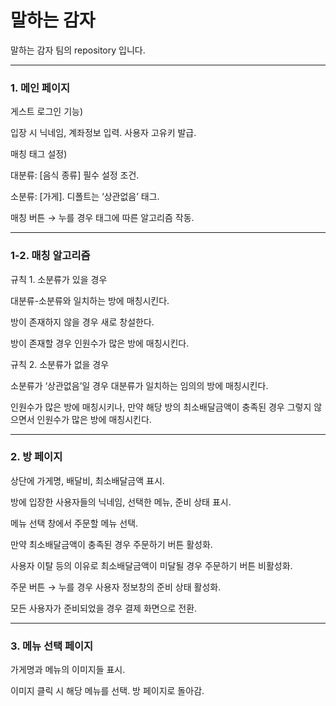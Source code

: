 # 말하는 감자
말하는 감자 팀의 repository 입니다. 

---
### 1. 메인 페이지
게스트 로그인 기능)

입장 시 닉네임, 계좌정보 입력. 사용자 고유키 발급.

매칭 태그 설정)

대분류: [음식 종류] 필수 설정 조건.

소분류: [가게]. 디폴트는 ‘상관없음’ 태그.

매칭 버튼 → 누를 경우 태그에 따른 알고리즘 작동.

---
### 1-2. 매칭 알고리즘
규칙 1. 소분류가 있을 경우

대분류-소분류와 일치하는 방에 매칭시킨다.

방이 존재하지 않을 경우 새로 창설한다.

방이 존재할 경우 인원수가 많은 방에 매칭시킨다.

규칙 2. 소분류가 없을 경우

소분류가 ‘상관없음’일 경우 대분류가 일치하는 임의의 방에 매칭시킨다.

인원수가 많은 방에 매칭시키나, 만약 해당 방의 최소배달금액이 충족된 경우 그렇지 않으면서 인원수가 많은 방에 매칭시킨다.

---
### 2. 방 페이지
상단에 가게명, 배달비, 최소배달금액 표시.

방에 입장한 사용자들의 닉네임, 선택한 메뉴, 준비 상태 표시.

메뉴 선택 창에서 주문할 메뉴 선택.

만약 최소배달금액이 충족된 경우 주문하기 버튼 활성화.

사용자 이탈 등의 이유로 최소배달금액이 미달될 경우 주문하기 버튼 비활성화.

주문 버튼 → 누를 경우 사용자 정보창의 준비 상태 활성화.

모든 사용자가 준비되었을 경우 결제 화면으로 전환.

---
### 3. 메뉴 선택 페이지
가게명과 메뉴의 이미지들 표시.

이미지 클릭 시 해당 메뉴를 선택. 방 페이지로 돌아감.
